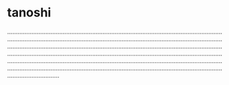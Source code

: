 # tanoshi

......................................................................................................................................................................................................................................................................................................................................................................................................................................................................................................................................................................................................................................................................................................................................................................................................